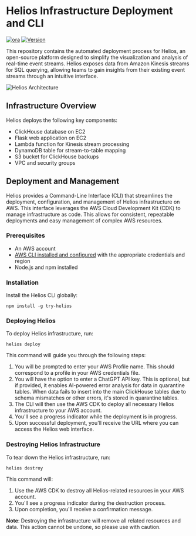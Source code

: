 # Helios Infrastructure Deployment and CLI

[![ora](https://img.shields.io/npm/v/ora.svg)](https://www.npmjs.com/package/ora)
[![Version](https://img.shields.io/npm/v/try-helios.svg)](https://www.npmjs.com/package/try-helios)

This repository contains the automated deployment process for Helios, an open-source platform designed to simplify the visualization and analysis of real-time event streams. Helios exposes data from Amazon Kinesis streams for SQL querying, allowing teams to gain insights from their existing event streams through an intuitive interface.

![Helios Architecture](images/helios-architecture.png)

## Infrastructure Overview

Helios deploys the following key components:

- ClickHouse database on EC2
- Flask web application on EC2
- Lambda function for Kinesis stream processing
- DynamoDB table for stream-to-table mapping
- S3 bucket for ClickHouse backups
- VPC and security groups

## Deployment and Management

Helios provides a Command-Line Interface (CLI) that streamlines the deployment, configuration, and management of Helios infrastructure on AWS. This interface leverages the AWS Cloud Development Kit (CDK) to manage infrastructure as code. This allows for consistent, repeatable deployments and easy management of complex AWS resources.

### Prerequisites

- An AWS account
- [AWS CLI installed and configured](https://docs.aws.amazon.com/cli/latest/userguide/cli-configure-files.html) with the appropriate credentials and region
- Node.js and npm installed

### Installation

Install the Helios CLI globally:

```
npm install -g try-helios
```

### Deploying Helios

To deploy Helios infrastructure, run:

```
helios deploy
```

This command will guide you through the following steps:

1. You will be prompted to enter your AWS Profile name. This should correspond to a profile in your AWS credentials file.
2. You will have the option to enter a ChatGPT API key. This is optional, but if provided, it enables AI-powered error analysis for data in quarantine tables. When data fails to insert into the main ClickHouse tables due to schema mismatches or other errors, it's stored in quarantine tables.
3. The CLI will then use the AWS CDK to deploy all necessary Helios infrastructure to your AWS account.
4. You'll see a progress indicator while the deployment is in progress.
5. Upon successful deployment, you'll receive the URL where you can access the Helios web interface.

### Destroying Helios Infrastructure

To tear down the Helios infrastructure, run:

```
helios destroy
```

This command will:

1. Use the AWS CDK to destroy all Helios-related resources in your AWS account.
2. You'll see a progress indicator during the destruction process.
3. Upon completion, you'll receive a confirmation message.

**Note**: Destroying the infrastructure will remove all related resources and data. This action cannot be undone, so please use with caution.
